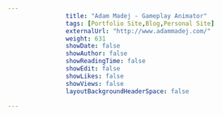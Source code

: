 ---
                title: "Adam Madej - Gameplay Animator"
                tags: [Portfolio Site,Blog,Personal Site]
                externalUrl: "http://www.adammadej.com/"
                weight: 631
                showDate: false
                showAuthor: false
                showReadingTime: false
                showEdit: false
                showLikes: false
                showViews: false
                layoutBackgroundHeaderSpace: false
                ---
